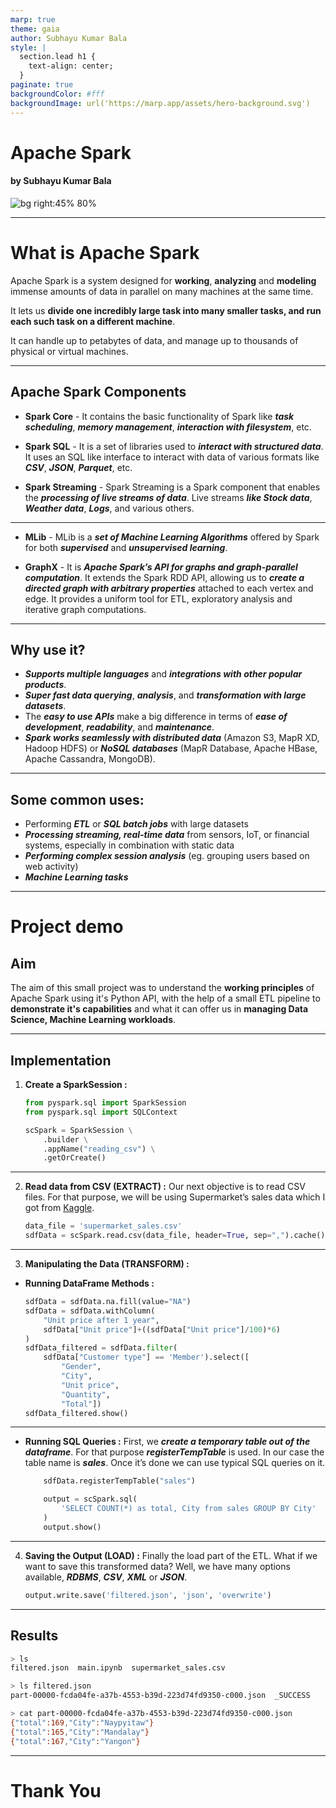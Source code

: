 ```yaml
---
marp: true
theme: gaia
author: Subhayu Kumar Bala
style: |
  section.lead h1 {
    text-align: center;
  }
paginate: true
backgroundColor: #fff
backgroundImage: url('https://marp.app/assets/hero-background.svg')
---
```


<!-- _class: lead -->
# **Apache Spark**
#### by **Subhayu Kumar Bala**
![bg right:45% 80%](https://spark.apache.org/images/spark-logo-pride.png)

---

# What is **Apache Spark**
Apache Spark is a system designed for **working**, **analyzing** and **modeling** immense amounts of data in parallel on many machines at the same time.

It lets us **divide one incredibly large task into many smaller tasks, and run each such task on a different machine**.

It can handle up to petabytes of data, and manage up to thousands of physical or virtual machines.

---

## Apache Spark Components

- **Spark Core** - It contains the basic functionality of Spark like ***task scheduling***, ***memory management***, ***interaction with filesystem***, etc.

- **Spark SQL** - It is a set of libraries used to ***interact with structured data***. It uses an SQL like interface to interact with data of various formats like ***CSV***, ***JSON***, ***Parquet***, etc.

- **Spark Streaming** - Spark Streaming is a Spark component that enables the ***processing of live streams of data***. Live streams ***like Stock data***, ***Weather data***, ***Logs***, and various others.

---

- **MLib** - MLib is a ***set of Machine Learning Algorithms*** offered by Spark for both ***supervised*** and ***unsupervised learning***.

- **GraphX** - It is ***Apache Spark’s API for graphs and graph-parallel computation***. It extends the Spark RDD API, allowing us to ***create a directed graph with arbitrary properties*** attached to each vertex and edge. It provides a uniform tool for ETL, exploratory analysis and iterative graph computations.



---

## Why use it?

- ***Supports multiple languages*** and ***integrations with other popular products***.
- ***Super fast data querying***, ***analysis***, and ***transformation with large datasets***.
- The ***easy to use APIs*** make a big difference in terms of ***ease of development***, ***readability***, and ***maintenance***.
- ***Spark works seamlessly with distributed data*** (Amazon S3, MapR XD, Hadoop HDFS) or ***NoSQL databases*** (MapR Database, Apache HBase, Apache Cassandra, MongoDB).

---

## Some common uses:

- Performing ***ETL*** or ***SQL batch jobs*** with large datasets
- ***Processing streaming, real-time data*** from sensors, IoT, or financial systems, especially in combination with static data
- ***Performing complex session analysis*** (eg. grouping users based on web activity)
- ***Machine Learning tasks***

---

# **Project demo**
## Aim

The aim of this small project was to understand the **working principles** of Apache Spark using it's Python API, with the help of a small ETL pipeline to **demonstrate it's capabilities** and what it can offer us in **managing Data Science, Machine Learning workloads**.

---

## Implementation

1. **Create a SparkSession :** 

    ```python
    from pyspark.sql import SparkSession
    from pyspark.sql import SQLContext

    scSpark = SparkSession \
        .builder \
        .appName("reading_csv") \
        .getOrCreate()
    ```

---

2. **Read data from CSV (EXTRACT) :** Our next objective is to read CSV files. For that purpose, we will be using Supermarket’s sales data which I got from [Kaggle](https://www.kaggle.com/aungpyaeap/supermarket-sales). 

    ```python
    data_file = 'supermarket_sales.csv'
    sdfData = scSpark.read.csv(data_file, header=True, sep=",").cache()
    ```

---

3. **Manipulating the Data (TRANSFORM) :** 

- **Running DataFrame Methods :**
    ```python
    sdfData = sdfData.na.fill(value="NA")
    sdfData = sdfData.withColumn(
        "Unit price after 1 year",
        sdfData["Unit price"]+((sdfData["Unit price"]/100)*6)
    )
    sdfData_filtered = sdfData.filter(
        sdfData["Customer type"] == 'Member').select([
            "Gender", 
            "City", 
            "Unit price", 
            "Quantity", 
            "Total"])
    sdfData_filtered.show()
    ```

---

- **Running SQL Queries :** First, we ***create a temporary table out of the dataframe***. For that purpose ***registerTempTable*** is used. In our case the table name is ***sales***. Once it’s done we can use typical SQL queries on it.
    
    ```python
        sdfData.registerTempTable("sales")

        output = scSpark.sql(
            'SELECT COUNT(*) as total, City from sales GROUP BY City'
        )
        output.show()
    ```

---

4. **Saving the Output (LOAD) :** Finally the load part of the ETL. What if we want to save this transformed data? Well, we have many options available, ***RDBMS***, ***CSV***, ***XML*** or ***JSON***.

    ```python
    output.write.save('filtered.json', 'json', 'overwrite')
    ```

---

## Results

```sh
> ls
filtered.json  main.ipynb  supermarket_sales.csv

> ls filtered.json
part-00000-fcda04fe-a37b-4553-b39d-223d74fd9350-c000.json  _SUCCESS
```

```sh
> cat part-00000-fcda04fe-a37b-4553-b39d-223d74fd9350-c000.json
{"total":169,"City":"Naypyitaw"}
{"total":165,"City":"Mandalay"}
{"total":167,"City":"Yangon"}

```

---

<!-- _class: lead -->

# Thank You
